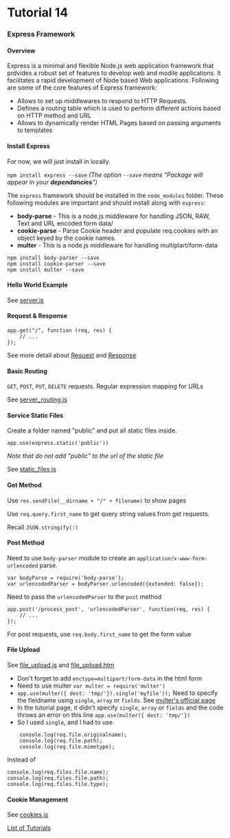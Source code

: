 # Tutorial 14

### Express Framework

#### Overview

Express is a minimal and flexible Node.js web application framework that prdvides a robust set of features to develop web and modile applications. It facilitates a rapid development of Node based Web applications. Following are some of the core features of Express framework:

* Allows to set up middlewares to respond to HTTP Requests.
* Defines a routing table which is used to perform different actions based on HTTP method and URL
* Allows to dynamically render HTML Pages based on passing arguments to templates

#### Install Express

For now, we will just install in locally.

`npm install express --save` *(The option `--save` means "Package will appear in your **dependancies**")*

The `express` framework should be installed in the `node_modules` folder. These following modules are important and should install along with `express`:

* **body-parse** - This is a node.js middleware for handling JSON, RAW, Text and URL encoded form data/
* **cookie-parse** - Parse Cookie header and populate req.cookies with an object keyed by the cookie names.
* **multer** - This is a node.js middleware for handling multiplart/form-data

```
npm install body-parser --save
npm install cookie-parser --save
npm install multer --save
```

#### Hello World Example

See [server.js](server.js)

#### Request & Response

```
app.get("/", function (req, res) {
	// ...
});
```

See more detail about [Request](http://www.tutorialspoint.com/nodejs/nodejs_request_object.htm) and [Response](http://www.tutorialspoint.com/nodejs/nodejs_response_object.htm)

#### Basic Routing

`GET`, `POST`, `PUT`, `DELETE` requests.
Regular expression mapping for URLs

See [server_routing.js](server_routing.js)

#### Service Static Files

Create a folder named "public" and put all static files inside.

`app.use(express.static('public'))`

*Note that do not add "public" to the url of the static file*

See [static_files.js](static_files.js)

#### Get Method

Use `res.sendFile(__dirname + "/" + filename)` to show pages

Use `req.query.first_name` to get query string values from get requests.

Recall `JSON.stringify(:)`

#### Post Method

Need to use `body-parser` module to create an `application/x-www-form-urlencoded` parse.

```
var bodyParse = require('body-parse');
var urlencodedParser = bodyParser.urlencoded({extended: false});
```

Need to pass the `urlencodedParser` to the `post` method
```
app.post('/process_post', 'urlencodedParser', function(req, res) {
	// ...
});
```

For post requests, use `req.body.first_name` to get the form value

#### File Upload

See [file_upload.js](file_upload.js) and [file_upload.htm](file_upload.htm)

* Don't forget to add `enctype=multipart/form-data` in the html form
* Need to use multer `var multer = require('multer')`
* `app.use(multer({ dest: 'tmp/'}).single('myfile'));` Need to specify the fieldname using `single`, `array` or `fields`. See [multer's official page](https://github.com/expressjs/multer)
* In the tutorial page, it didn't specify `single`, `array` or `fields` and the code throws an error on this line `app.use(multer({ dest: 'tmp/'})`
* So I used `single`, and I had to use
```
	console.log(req.file.originalname);
	console.log(req.file.path);
	console.log(req.file.mimetype);
```
Instead of 
```
console.log(req.files.file.name);
console.log(req.files.file.path);
console.log(req.files.file.type);
```

#### Cookie Management

See [cookies.js](cookies.js)

[List of Tutorials](https://github.com/shane030716/node-js#list-of-tutorials)